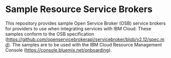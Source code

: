 # Sample Resource Service Brokers

This repository provides sample Open Service Broker (OSB) service brokers for providers to use when integrating services with IBM Cloud. These samples conform to the OSB specification (https://github.com/openservicebrokerapi/servicebroker/blob/v2.12/spec.md). The samples are to be used with the IBM Cloud Resource Management Console (https://console.bluemix.net/onboarding).
